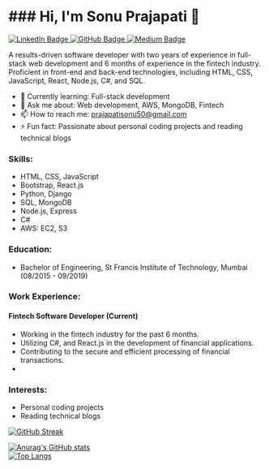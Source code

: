 <h1>### Hi, I'm Sonu Prajapati 👋</h1>

<div id="badges">
  <a href="https://www.linkedin.com/in/sonu-prajapati-213073b5/">
    <img src="https://img.shields.io/badge/LinkedIn-blue?style=for-the-badge&logo=linkedin&logoColor=white" alt="LinkedIn Badge"/>
  </a>
  <a href="https://github.com/sonuengineer">
    <img src="https://img.shields.io/badge/GitHub-gray?style=for-the-badge&logo=github&logoColor=white" alt="GitHub Badge"/>
  </a>
  <a href="https://medium.com/@prajapatisonu">
    <img src="https://img.shields.io/badge/Medium-black?style=for-the-badge&logo=medium&logoColor=white" alt="Medium Badge"/>
  </a>
</div>

A results-driven software developer with two years of experience in full-stack web development and 6 months of experience in the fintech industry. Proficient in front-end and back-end technologies, including HTML, CSS, JavaScript, React, Node.js, C#, and SQL.

- 🌱 Currently learning: Full-stack development
- 💬 Ask me about: Web development, AWS, MongoDB, Fintech
- 📫 How to reach me: prajapatisonu50@gmail.com
- ⚡ Fun fact: Passionate about personal coding projects and reading technical blogs

### Skills:
- HTML, CSS, JavaScript
- Bootstrap, React.js
- Python, Django
- SQL, MongoDB
- Node.js, Express
- C#
- AWS: EC2, S3

### Education:
- Bachelor of Engineering, St Francis Institute of Technology, Mumbai (08/2015 - 09/2019)

### Work Experience:

#### Fintech Software Developer (Current)
- Working in the fintech industry for the past 6 months.
- Utilizing  C#, and React.js in the development of financial applications.
- Contributing to the secure and efficient processing of financial transactions.
- 



### Interests:
- Personal coding projects
- Reading technical blogs

[![GitHub Streak](https://github-readme-streak-stats.herokuapp.com?user=sonuengineer)](https://git.io/streak-stats)
                                                                                                                             
[![Anurag's GitHub stats](https://github-readme-stats.vercel.app/api?username=sonuengineer)](https://github.com/anuraghazra/github-readme-stats)                                                                                                                             
[![Top Langs](https://github-readme-stats.vercel.app/api/top-langs/?username=sonuengineer&layout=compact)](https://github.com/anuraghazra/github-readme-stats)
